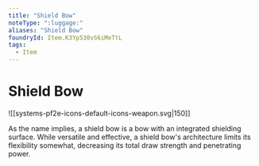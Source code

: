 ```yaml
---
title: "Shield Bow"
noteType: ":luggage:"
aliases: "Shield Bow"
foundryId: Item.K3Yp530vS6iMeTtL
tags:
  - Item
---
```


# Shield Bow
![[systems-pf2e-icons-default-icons-weapon.svg|150]]

As the name implies, a shield bow is a bow with an integrated shielding surface. While versatile and effective, a shield bow's architecture limits its flexibility somewhat, decreasing its total draw strength and penetrating power.
